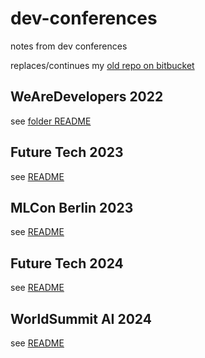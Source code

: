 # dev-conferences
notes from dev conferences

replaces/continues my [old repo on bitbucket](https://bitbucket.org/str/dev-notes/src/master/)

## WeAreDevelopers 2022

see [folder README](./2022-we-are-developers-berlin/README.md)

## Future Tech 2023

see [README](./2023/futuretech.nl/README.md)

## MLCon Berlin 2023

see [README](./2023/mlcon-berlin/README.md)

## Future Tech 2024

see [README](./2024/FutureTech-2024-NL/README.md)

## WorldSummit AI 2024

see [README](./2024/WorldSummitAI-2024-NL/README.md)
